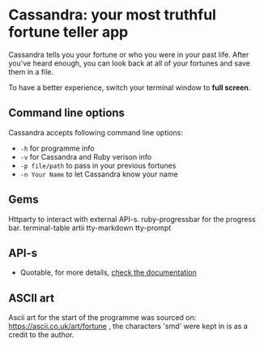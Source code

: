 # Cassandra: your most truthful fortune teller app

Cassandra tells you your fortune or who you were in your past life. After you've heard enough, you can look back at all of your fortunes and save them in a file.

To have a better experience, switch your terminal window to **full screen**.

## Command line options
Cassandra accepts following command line options: 

- `-h` for programme info
- `-v` for Cassandra and Ruby verison info
- `-p file/path` to pass in your previous fortunes
- `-n Your Name` to let Cassandra know your name

## Gems
Httparty to interact with external API-s.
ruby-progressbar for the progress bar.
terminal-table
artii
tty-markdown
tty-prompt

## API-s

- Quotable, for more details, [check the documentation](https://github.com/lukePeavey/quotable#get-random-quote)

## ASCII art

Ascii art for the start of the programme was sourced on: https://ascii.co.uk/art/fortune , the characters 'smd' were kept in is as a credit to the author.
